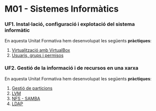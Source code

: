 # M01 - Sistemes Informàtics


### UF1. Instal·lació, configuració i explotació del sistema informàtic
En aquesta Unitat Formativa hem desenvolupat les següents **pràctiques**:
1. [Virtualització amb VirtualBox](https://htmlpreview.io/?https://github.com/mllanas/...<--URL)
2. [Usuaris, grups i permisos](https://htmlpreview.github.io/?https://github.com/mllanas/Portfoli/blob/main/M%C3%B2duls/M01_SistemesInform%C3%A0tics/UF1/DAM_UFP1_P2_UsuarisGrupsPermisos/UF1-P2_UsuarisGrupsPermisos.html)


### UF2. Gestió de la informació i de recursos en una xarxa
En aquesta Unitat Formativa hem desenvolupat les següents **pràctiques**:
1. [Gestió de particions](https://htmlpreview.io/?https://github.com/mllanas/Portfoli/blob/main/M%C3%B2duls/M01_SistemesInform%C3%A0tics/UF2/DAM_UF2_P1_PracticaGestiodeParticions/UF2-P1_PracticaGestiodeParticions.html)
2. [LVM](https://htmlpreview.io/?https://github.com/mllanas/Portfoli/blob/main/M%C3%B2duls/M01_SistemesInform%C3%A0tics/UF2/DAM_UF2_P2_LVM/UF2-P2_LVM.html)
3. [NFS - SAMBA](https://htmlpreview.io/?https://github.com/mllanas/...<--URL)
4. [LDAP](https://htmlpreview.io/?https://github.com/mllanas/...<--URL)
